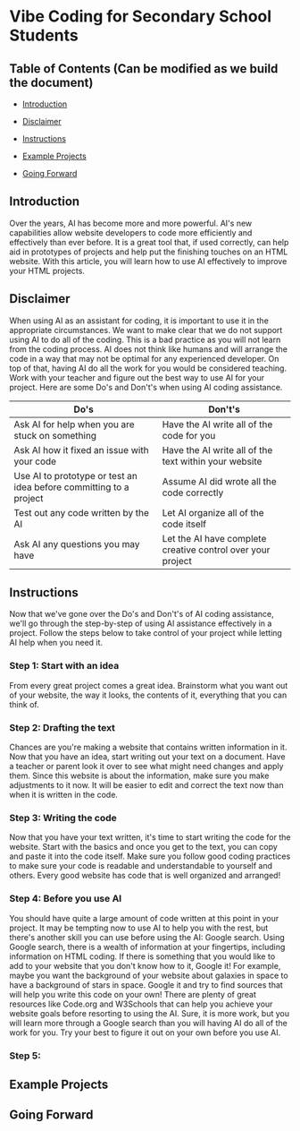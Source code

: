 # Vibe Coding for Secondary School Students

## Table of Contents (Can be modified as we build the document)

* [Introduction](https://bacon8er-gamer.github.io/PTW_320_Alpha_Project/#introduction)

* [Disclaimer](https://bacon8er-gamer.github.io/PTW_320_Alpha_Project/#disclaimer)

* [Instructions](https://bacon8er-gamer.github.io/PTW_320_Alpha_Project/#instructions)

* [Example Projects](https://bacon8er-gamer.github.io/PTW_320_Alpha_Project/#example-projects)

* [Going Forward](https://bacon8er-gamer.github.io/PTW_320_Alpha_Project/#going-forward)

## Introduction

Over the years, AI has become more and more powerful. AI's new capabilities allow website developers to code more efficiently and effectively than ever before. It is a great tool that, if used correctly, can help aid in prototypes of projects and help put the finishing touches on an HTML website. With this article, you will learn how to use AI effectively to improve your HTML projects.

## Disclaimer

When using AI as an assistant for coding, it is important to use it in the appropriate circumstances. We want to make clear that we do not support using AI to do all of the coding. This is a bad practice as you will not learn from the coding process. AI does not think like humans and will arrange the code in a way that may not be optimal for any experienced developer. On top of that, having AI do all the work for you would be considered teaching. Work with your teacher and figure out the best way to use AI for your project. Here are some Do's and Don't's when using AI coding assistance.

| Do's | Don't's |
|------|---------|
| Ask AI for help when you are stuck on something | Have the AI write all of the code for you |
| Ask AI how it fixed an issue with your code | Have the AI write all of the text within your website |
| Use AI to prototype or test an idea before committing to a project | Assume AI did wrote all the code correctly |
| Test out any code written by the AI | Let AI organize all of the code itself |
| Ask AI any questions you may have | Let the AI have complete creative control over your project |

## Instructions

Now that we've gone over the Do's and Don't's of AI coding assistance, we'll go through the step-by-step of using AI assistance effectively in a project. Follow the steps below to take control of your project while letting AI help when you need it.

### Step 1: Start with an idea

From every great project comes a great idea. Brainstorm what you want out of your website, the way it looks, the contents of it, everything that you can think of.

### Step 2: Drafting the text

Chances are you're making a website that contains written information in it. Now that you have an idea, start writing out your text on a document. Have a teacher or parent look it over to see what might need changes and apply them. Since this website is about the information, make sure you make adjustments to it now. It will be easier to edit and correct the text now than when it is written in the code.

### Step 3: Writing the code

Now that you have your text written, it's time to start writing the code for the website. Start with the basics and once you get to the text, you can copy and paste it into the code itself. Make sure you follow good coding practices to make sure your code is readable and understandable to yourself and others. Every good website has code that is well organized and arranged!

### Step 4: Before you use AI

You should have quite a large amount of code written at this point in your project. It may be tempting now to use AI to help you with the rest, but there's another skill you can use before using the AI: Google search. Using Google search, there is a wealth of information at your fingertips, including information on HTML coding. If there is something that you would like to add to your website that you don't know how to it, Google it! For example, maybe you want the background of your website about galaxies in space to have a background of stars in space. Google it and try to find sources that will help you write this code on your own! There are plenty of great resources like Code.org and W3Schools that can help you achieve your website goals before resorting to using the AI. Sure, it is more work, but you will learn more through a Google search than you will having AI do all of the work for you. Try your best to figure it out on your own before you use AI.

### Step 5:

## Example Projects

## Going Forward